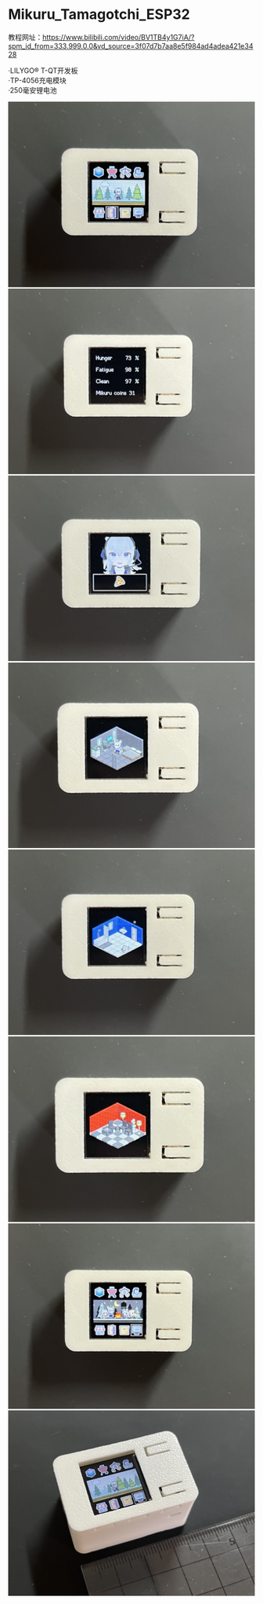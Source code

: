 # Mikuru_Tamagotchi_ESP32

教程网址：https://www.bilibili.com/video/BV1TB4y1G7iA/?spm_id_from=333.999.0.0&vd_source=3f07d7b7aa8e5f984ad4adea421e3428

·LILYGO® T-QT开发板  
·TP-4056充电模块  
·250毫安锂电池  

![image](https://github.com/MikuruM/Mikuru_Tamagotchi_ESP32/blob/45380a117cb99243fd5454b4a027a0c35a1b5947/Photos/IMG_5553.jpg)
![image](https://github.com/MikuruM/Mikuru_Tamagotchi_ESP32/blob/45380a117cb99243fd5454b4a027a0c35a1b5947/Photos/IMG_5556.jpg)
![image](https://github.com/MikuruM/Mikuru_Tamagotchi_ESP32/blob/45380a117cb99243fd5454b4a027a0c35a1b5947/Photos/IMG_5557.jpg)
![image](https://github.com/MikuruM/Mikuru_Tamagotchi_ESP32/blob/45380a117cb99243fd5454b4a027a0c35a1b5947/Photos/IMG_5572.jpg)
![image](https://github.com/MikuruM/Mikuru_Tamagotchi_ESP32/blob/45380a117cb99243fd5454b4a027a0c35a1b5947/Photos/IMG_5573.jpg)
![image](https://github.com/MikuruM/Mikuru_Tamagotchi_ESP32/blob/45380a117cb99243fd5454b4a027a0c35a1b5947/Photos/IMG_5574.jpg)
![image](https://github.com/MikuruM/Mikuru_Tamagotchi_ESP32/blob/45380a117cb99243fd5454b4a027a0c35a1b5947/Photos/IMG_5576.jpg)
![image](https://github.com/MikuruM/Mikuru_Tamagotchi_ESP32/blob/45380a117cb99243fd5454b4a027a0c35a1b5947/Photos/IMG_5580.jpg)
